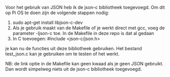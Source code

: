 Voor het gebruik van JSON heb ik de json-c bibliotheek toegevoegd. Om dit op Pi OS te doen zijn de volgende stappen nodig:

1. sudo apt-get install libjson-c-dev
2. Als je gebruik maakt van de Makefile of je werkt direct met gcc, voeg de parameter -ljson-c toe. In de Makefile in deze repo is dat al gedaan
3. In C toevoegen: #include <json-c/json.h>


je kan nu de functies uit deze bibliotheek gebruiken. Het bestand test_json.c kan je gebruiken om te testen of het werkt.

NB: de link optie in de Makefile kan geen kwaad als je geen JSON gebruikt. Dan wordt simpelweg niets uit de json-c bibliotheek toegevoegd.


